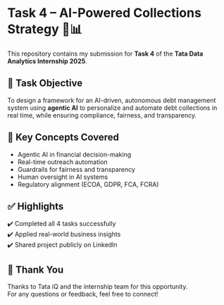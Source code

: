 # Task 4 – AI-Powered Collections Strategy 🧠📊

This repository contains my submission for **Task 4** of the **Tata Data Analytics Internship 2025**.

## 📌 Task Objective

To design a framework for an AI-driven, autonomous debt management system using **agentic AI** to personalize and automate debt collections in real time, while ensuring compliance, fairness, and transparency.



## 🧠 Key Concepts Covered

- Agentic AI in financial decision-making
- Real-time outreach automation
- Guardrails for fairness and transparency
- Human oversight in AI systems
- Regulatory alignment (ECOA, GDPR, FCA, FCRA)

## ✅ Highlights

✔️ Completed all 4 tasks successfully  
✔️ Applied real-world business insights  
✔️ Shared project publicly on LinkedIn  




## 🙌 Thank You

Thanks to Tata iQ and the internship team for this opportunity.  
For any questions or feedback, feel free to connect!
